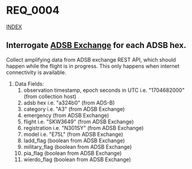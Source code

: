 REQ_0004
========
[INDEX](https://github.com/guycole/mellow-hyena/blob/main/requirement/INDEX.md)

## Interrogate [ADSB Exchange](https://www.adsbexchange.com/data/rest-api-samples/) for each ADSB hex.

Collect amplifying data from ADSB exchange REST API, which should happen while the flight is in progress.  This only happens when internet connectivity is available.  

1. Data Fields:
    1. observation timestamp, epoch seconds in UTC i.e. "1704682000" (from collection host)
    1. adsb hex i.e. "a324b0" (from ADS-B)
    1. category i.e. "A3" (from ADSB Exchange)
    1. emergency (from ADSB Exchange)
    1. flight i.e. "SKW3649" (from ADSB Exchange)
    1. registration i.e. "N301SY" (from ADSB Exchange)
    1. model i.e. "E75L" (from ADSB Exchange)
    1. ladd_flag (boolean from ADSB Exchange)
    1. military_flag (boolean from ADSB Exchange)
    1. pia_flag (boolean from ADSB Exchange)
    1. wierdo_flag (boolean from ADSB Exchange)
